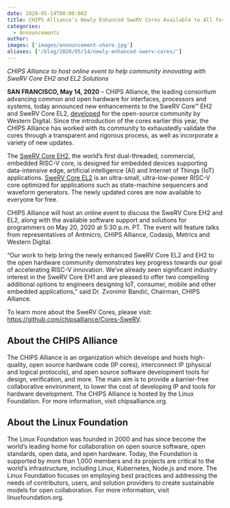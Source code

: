 ```yaml
---
date: 2020-05-14T00:00:00Z
title: CHIPS Alliance’s Newly Enhanced SweRV Cores Available to All for Free
categories:
  - Announcements
author: 
images: ['images/announcement-share.jpg']
aliases: ['/blog/2020/05/14/newly-enhanced-swerv-cores/']
---
```


*CHIPS Alliance to host online event to help community innovating with SweRV Core EH2 and EL2 Solutions*

**SAN FRANCISCO, May 14, 2020** – CHIPS Alliance, the leading consortium advancing common and open hardware for interfaces, processors and systems, today announced new enhancements to the SweRV Core™ EH2 and SweRV Core EL2, [developed](https://www.westerndigital.com/company/newsroom/press-releases/2019/2019-12-10-western-digital-brings-memory-closer-to-compute-with-new-risc-v-innovations) for the open-source community by Western Digital. Since the introduction of the cores earlier this year, the CHIPS Alliance has worked with its community to exhaustedly validate the cores through a transparent and rigorous process, as well as incorporate a variety of new updates.

The [SweRV Core EH2](https://github.com/chipsalliance/Cores-SweRV-EH2), the world’s first dual-threaded, commercial, embedded RISC-V core, is designed for embedded devices supporting data-intensive edge, artificial intelligence (AI) and Internet of Things (IoT) applications. [SweRV Core EL2](https://github.com/chipsalliance/Cores-SweRV-EL2) is an ultra-small, ultra-low-power RISC-V core optimized for applications such as state-machine sequencers and waveform generators. The newly updated cores are now available to everyone for free.

CHIPS Alliance will host an online event to discuss the SweRV Core EH2 and EL2, along with the available software support and solutions for programmers on May 20, 2020 at 5:30 p.m. PT. The event will feature talks from representatives of Antmicro, CHIPS Alliance, Codasip, Metrics and Western Digital.

“Our work to help bring the newly enhanced SweRV Core EL2 and EH2 to the open hardware community demonstrates key progress towards our goal of accelerating RISC-V innovation. We’ve already seen significant industry interest in the SweRV Core EH1 and are pleased to offer two compelling additional options to engineers designing IoT, consumer, mobile and other embedded applications,” said Dr. Zvonimir Bandić, Chairman, CHIPS Alliance.

To learn more about the SweRV Cores, please visit: https://github.com/chipsalliance/Cores-SweRV.

## About the CHIPS Alliance

The CHIPS Alliance is an organization which develops and hosts high-quality, open source hardware code (IP cores), interconnect IP (physical and logical protocols), and open source software development tools for design, verification, and more. The main aim is to provide a barrier-free collaborative environment, to lower the cost of developing IP and tools for hardware development. The CHIPS Alliance is hosted by the Linux Foundation. For more information, visit chipsalliance.org.

## About the Linux Foundation

The Linux Foundation was founded in 2000 and has since become the world’s leading home for collaboration on open source software, open standards, open data, and open hardware. Today, the Foundation is supported by more than 1,000 members and its projects are critical to the world’s infrastructure, including Linux, Kubernetes, Node.js and more. The Linux Foundation focuses on employing best practices and addressing the needs of contributors, users, and solution providers to create sustainable models for open collaboration. For more information, visit linuxfoundation.org.